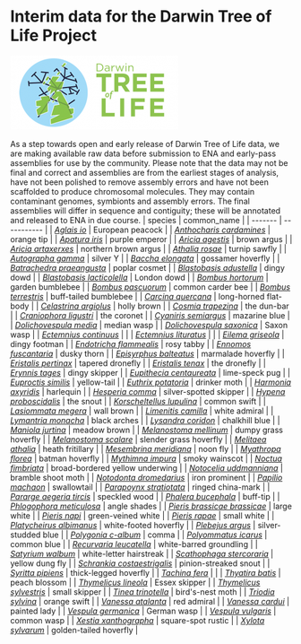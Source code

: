 # Interim data for the Darwin Tree of Life Project

![Darwin Tree of Life](images/dtol-logo-round-300x132.png)

As a step towards open and early release of Darwin Tree of Life data, we are making available raw data before submission to ENA and early-pass assemblies for use by the community.
Please note that the data may not be final and correct and assemblies are from the earliest stages of analysis, have not been polished to remove assembly errors and have not been scaffolded to produce chromosomal molecules.
They may contain contaminant genomes, symbionts and assembly errors.
The final assemblies will differ in sequence and contiguity; these will be annotated and released to ENA in due course.
| species | common_name |
| ------- | ----------- |
| [*Aglais io*](species/Aglais_io/Aglais_io.md) | European peacock |
| [*Anthocharis cardamines*](species/Anthocharis_cardamines/Anthocharis_cardamines.md) | orange tip |
| [*Apatura iris*](species/Apatura_iris/Apatura_iris.md) | purple emperor |
| [*Aricia agestis*](species/Aricia_agestis/Aricia_agestis.md) | brown argus |
| [*Aricia artaxerxes*](species/Aricia_artaxerxes/Aricia_artaxerxes.md) | northern brown argus |
| [*Athalia rosae*](species/Athalia_rosae/Athalia_rosae.md) | turnip sawfly |
| [*Autographa gamma*](species/Autographa_gamma/Autographa_gamma.md) | silver Y |
| [*Baccha elongata*](species/Baccha_elongata/Baccha_elongata.md) | gossamer hoverfly |
| [*Batrachedra praeangusta*](species/Batrachedra_praeangusta/Batrachedra_praeangusta.md) | poplar cosmet |
| [*Blastobasis adustella*](species/Blastobasis_adustella/Blastobasis_adustella.md) | dingy dowd |
| [*Blastobasis lacticolella*](species/Blastobasis_lacticolella/Blastobasis_lacticolella.md) | London dowd |
| [*Bombus hortorum*](species/Bombus_hortorum/Bombus_hortorum.md) | garden bumblebee |
| [*Bombus pascuorum*](species/Bombus_pascuorum/Bombus_pascuorum.md) | common carder bee |
| [*Bombus terrestris*](species/Bombus_terrestris/Bombus_terrestris.md) | buff-tailed bumblebee |
| [*Carcina quercana*](species/Carcina_quercana/Carcina_quercana.md) | long-horned flat-body |
| [*Celastrina argiolus*](species/Celastrina_argiolus/Celastrina_argiolus.md) | holly brown |
| [*Cosmia trapezina*](species/Cosmia_trapezina/Cosmia_trapezina.md) | the dun-bar |
| [*Craniophora ligustri*](species/Craniophora_ligustri/Craniophora_ligustri.md) | the coronet |
| [*Cyaniris semiargus*](species/Cyaniris_semiargus/Cyaniris_semiargus.md) | mazarine blue |
| [*Dolichovespula media*](species/Dolichovespula_media/Dolichovespula_media.md) | median wasp |
| [*Dolichovespula saxonica*](species/Dolichovespula_saxonica/Dolichovespula_saxonica.md) | Saxon wasp |
| [*Ectemnius continuus*](species/Ectemnius_continuus/Ectemnius_continuus.md) |  |
| [*Ectemnius lituratus*](species/Ectemnius_lituratus/Ectemnius_lituratus.md) |  |
| [*Eilema griseola*](species/Eilema_griseola/Eilema_griseola.md) | dingy footman |
| [*Endotricha flammealis*](species/Endotricha_flammealis/Endotricha_flammealis.md) | rosy tabby |
| [*Ennomos fuscantaria*](species/Ennomos_fuscantaria/Ennomos_fuscantaria.md) | dusky thorn |
| [*Episyrphus balteatus*](species/Episyrphus_balteatus/Episyrphus_balteatus.md) | marmalade hoverfly |
| [*Eristalis pertinax*](species/Eristalis_pertinax/Eristalis_pertinax.md) | tapered dronefly |
| [*Eristalis tenax*](species/Eristalis_tenax/Eristalis_tenax.md) | the dronefly |
| [*Erynnis tages*](species/Erynnis_tages/Erynnis_tages.md) | dingy skipper |
| [*Eupithecia centaureata*](species/Eupithecia_centaureata/Eupithecia_centaureata.md) | lime-speck pug |
| [*Euproctis similis*](species/Euproctis_similis/Euproctis_similis.md) | yellow-tail |
| [*Euthrix potatoria*](species/Euthrix_potatoria/Euthrix_potatoria.md) | drinker moth |
| [*Harmonia axyridis*](species/Harmonia_axyridis/Harmonia_axyridis.md) | harlequin |
| [*Hesperia comma*](species/Hesperia_comma/Hesperia_comma.md) | silver-spotted skipper |
| [*Hypena proboscidalis*](species/Hypena_proboscidalis/Hypena_proboscidalis.md) | the snout |
| [*Korscheltellus lupulina*](species/Korscheltellus_lupulina/Korscheltellus_lupulina.md) | common swift |
| [*Lasiommata megera*](species/Lasiommata_megera/Lasiommata_megera.md) | wall brown |
| [*Limenitis camilla*](species/Limenitis_camilla/Limenitis_camilla.md) | white admiral |
| [*Lymantria monacha*](species/Lymantria_monacha/Lymantria_monacha.md) | black arches |
| [*Lysandra coridon*](species/Lysandra_coridon/Lysandra_coridon.md) | chalkhill blue |
| [*Maniola jurtina*](species/Maniola_jurtina/Maniola_jurtina.md) | meadow brown |
| [*Melanostoma mellinum*](species/Melanostoma_mellinum/Melanostoma_mellinum.md) | dumpy grass hoverfly |
| [*Melanostoma scalare*](species/Melanostoma_scalare/Melanostoma_scalare.md) | slender grass hoverfly |
| [*Melitaea athalia*](species/Melitaea_athalia/Melitaea_athalia.md) | heath fritillary |
| [*Mesembrina meridiana*](species/Mesembrina_meridiana/Mesembrina_meridiana.md) | noon fly |
| [*Myathropa florea*](species/Myathropa_florea/Myathropa_florea.md) | batman hoverfly |
| [*Mythimna impura*](species/Mythimna_impura/Mythimna_impura.md) | smoky wainscot |
| [*Noctua fimbriata*](species/Noctua_fimbriata/Noctua_fimbriata.md) | broad-bordered yellow underwing |
| [*Notocelia uddmanniana*](species/Notocelia_uddmanniana/Notocelia_uddmanniana.md) | bramble shoot moth |
| [*Notodonta dromedarius*](species/Notodonta_dromedarius/Notodonta_dromedarius.md) | iron prominent |
| [*Papilio machaon*](species/Papilio_machaon/Papilio_machaon.md) | swallowtail |
| [*Parapoynx stratiotata*](species/Parapoynx_stratiotata/Parapoynx_stratiotata.md) | ringed china-mark |
| [*Pararge aegeria tircis*](species/Pararge_aegeria_tircis/Pararge_aegeria_tircis.md) | speckled wood |
| [*Phalera bucephala*](species/Phalera_bucephala/Phalera_bucephala.md) | buff-tip |
| [*Phlogophora meticulosa*](species/Phlogophora_meticulosa/Phlogophora_meticulosa.md) | angle shades |
| [*Pieris brassicae brassicae*](species/Pieris_brassicae_brassicae/Pieris_brassicae_brassicae.md) | large white |
| [*Pieris napi*](species/Pieris_napi/Pieris_napi.md) | green-veined white  |
| [*Pieris rapae*](species/Pieris_rapae/Pieris_rapae.md) | small white |
| [*Platycheirus albimanus*](species/Platycheirus_albimanus/Platycheirus_albimanus.md) | white-footed hoverfly |
| [*Plebejus argus*](species/Plebejus_argus/Plebejus_argus.md) | silver-studded blue |
| [*Polygonia c-album*](species/Polygonia_c-album/Polygonia_c-album.md) | comma |
| [*Polyommatus icarus*](species/Polyommatus_icarus/Polyommatus_icarus.md) | common blue |
| [*Recurvaria leucatella*](species/Recurvaria_leucatella/Recurvaria_leucatella.md) | white-barred groundling |
| [*Satyrium walbum*](species/Satyrium_walbum/Satyrium_walbum.md) | white-letter hairstreak |
| [*Scathophaga stercoraria*](species/Scathophaga_stercoraria/Scathophaga_stercoraria.md) | yellow dung fly |
| [*Schrankia costaestrigalis*](species/Schrankia_costaestrigalis/Schrankia_costaestrigalis.md) | pinion-streaked snout |
| [*Syritta pipiens*](species/Syritta_pipiens/Syritta_pipiens.md) | thick-legged hoverfly |
| [*Tachina fera*](species/Tachina_fera/Tachina_fera.md) |  |
| [*Thyatira batis*](species/Thyatira_batis/Thyatira_batis.md) | peach blossom |
| [*Thymelicus lineola*](species/Thymelicus_lineola/Thymelicus_lineola.md) | Essex skipper |
| [*Thymelicus sylvestris*](species/Thymelicus_sylvestris/Thymelicus_sylvestris.md) | small skipper |
| [*Tinea trinotella*](species/Tinea_trinotella/Tinea_trinotella.md) | bird's-nest moth |
| [*Triodia sylvina*](species/Triodia_sylvina/Triodia_sylvina.md) | orange swift |
| [*Vanessa atalanta*](species/Vanessa_atalanta/Vanessa_atalanta.md) | red admiral |
| [*Vanessa cardui*](species/Vanessa_cardui/Vanessa_cardui.md) | painted lady |
| [*Vespula germanica*](species/Vespula_germanica/Vespula_germanica.md) | German wasp |
| [*Vespula vulgaris*](species/Vespula_vulgaris/Vespula_vulgaris.md) | common wasp |
| [*Xestia xanthographa*](species/Xestia_xanthographa/Xestia_xanthographa.md) | square-spot rustic |
| [*Xylota sylvarum*](species/Xylota_sylvarum/Xylota_sylvarum.md) | golden-tailed hoverfly |
